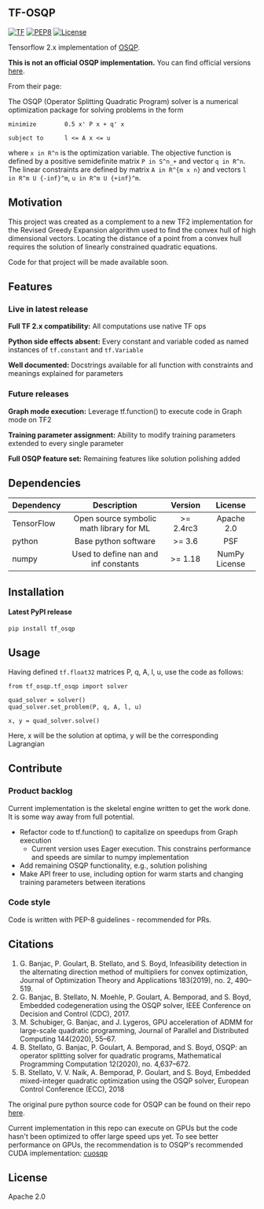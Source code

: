 ## TF-OSQP

[![TF](https://aleen42.github.io/badges/src/tensorflow.svg)](https://www.tensorflow.org/) [![PEP8](https://img.shields.io/badge/code%20style-pep8-orange.svg)](https://www.python.org/dev/peps/pep-0008/) [![License](https://img.shields.io/badge/License-Apache%202.0-blue.svg)](https://opensource.org/licenses/Apache-2.0)


Tensorflow 2.x implementation of [OSQP](https://osqp.org/).  

**This is not an official OSQP implementation.** You can find official versions [here](https://github.com/oxfordcontrol/osqp).

From their page: 

The OSQP (Operator Splitting Quadratic Program) solver is a numerical
optimization package for solving problems in the form

    minimize        0.5 x' P x + q' x

    subject to      l <= A x <= u

where ``x in R^n`` is the optimization variable. The objective function
is defined by a positive semidefinite matrix ``P in S^n_+`` and vector
``q in R^n``. The linear constraints are defined by matrix
``A in R^{m x n}`` and vectors ``l in R^m U {-inf}^m``,
``u in R^m U {+inf}^m``.



## Motivation
This project was created as a complement to a new TF2 implementation for the Revised Greedy Expansion algorithm used to find the convex hull of high dimensional vectors. Locating the distance of a point from a convex hull requires the solution of linearly constrained quadratic equations.

Code for that project will be made available soon.


## Features

### Live in latest release
**Full TF 2.x compatibility:** All computations use native TF ops

**Python side effects absent:** Every constant and variable coded as named instances of ```tf.constant``` and ```tf.Variable```

**Well documented:** Docstrings available for all function with constraints and meanings explained for parameters

### Future releases
**Graph mode execution:** Leverage tf.function() to execute code in Graph mode on TF2

**Training parameter assignment:** Ability to modify training parameters extended to every single parameter

**Full OSQP feature set:** Remaining features like solution polishing added


## Dependencies

| Dependency   | Description | Version   | License
| ------------- |:-------------:| :----:|:---:|
| TensorFlow  | Open source symbolic math library for ML    | >= 2.4rc3 | Apache 2.0 
| python      | Base python software | >= 3.6      | PSF
| numpy | Used to define nan and inf constants | >= 1.18      | NumPy License


## Installation

#### Latest PyPI release

	pip install tf_osqp


## Usage

Having defined ```tf.float32``` matrices P, q, A, l, u, use the code as follows:

	from tf_osqp.tf_osqp import solver
	
    quad_solver = solver()
    quad_solver.set_problem(P, q, A, l, u)
    
    x, y = quad_solver.solve()

Here, x will be the solution at optima, y will be the corresponding Lagrangian


## Contribute

### Product backlog
Current implementation is the skeletal engine written to get the work done. It is some way away from full potential.  
- Refactor code to tf.function() to capitalize on speedups from Graph execution
	- Current version uses Eager execution. This constrains performance and speeds are similar to numpy implementation   
- Add remaining OSQP functionality, e.g., solution polishing
- Make API freer to use, including option for warm starts and changing training parameters between iterations

### Code style

Code is written with PEP-8 guidelines - recommended for PRs.

## Citations

1. G. Banjac, P. Goulart, B. Stellato, and S. Boyd, Infeasibility detection in the alternating direction method of multipliers for convex optimization, Journal of Optimization Theory and Applications 183(2019), no. 2, 490–519. 
2. G. Banjac, B. Stellato, N. Moehle, P. Goulart, A. Bemporad, and S. Boyd, Embedded codegeneration using the OSQP solver, IEEE Conference on Decision and Control (CDC), 2017. 
3. M. Schubiger, G. Banjac, and J. Lygeros, GPU acceleration of ADMM for large-scale quadratic programming, Journal of Parallel and Distributed Computing 144(2020), 55–67.
4. B. Stellato, G. Banjac, P. Goulart, A. Bemporad, and S. Boyd, OSQP: an operator splitting solver for quadratic programs, Mathematical Programming Computation 12(2020), no. 4,637–672.
5. B. Stellato, V. V. Naik, A. Bemporad, P. Goulart, and S. Boyd, Embedded mixed-integer quadratic optimization using the OSQP solver, European Control Conference (ECC), 2018

The original pure python source code for OSQP can be found on their repo [here](https://github.com/oxfordcontrol/osqp-python/tree/master/modulepurepy).

Current implementation in this repo can execute on GPUs but the code hasn't been optimized to offer large speed ups yet. To see better performance on GPUs, the recommendation is to OSQP's recommended CUDA implementation: [cuosqp](https://github.com/oxfordcontrol/cuosqp) 

## License
Apache 2.0 